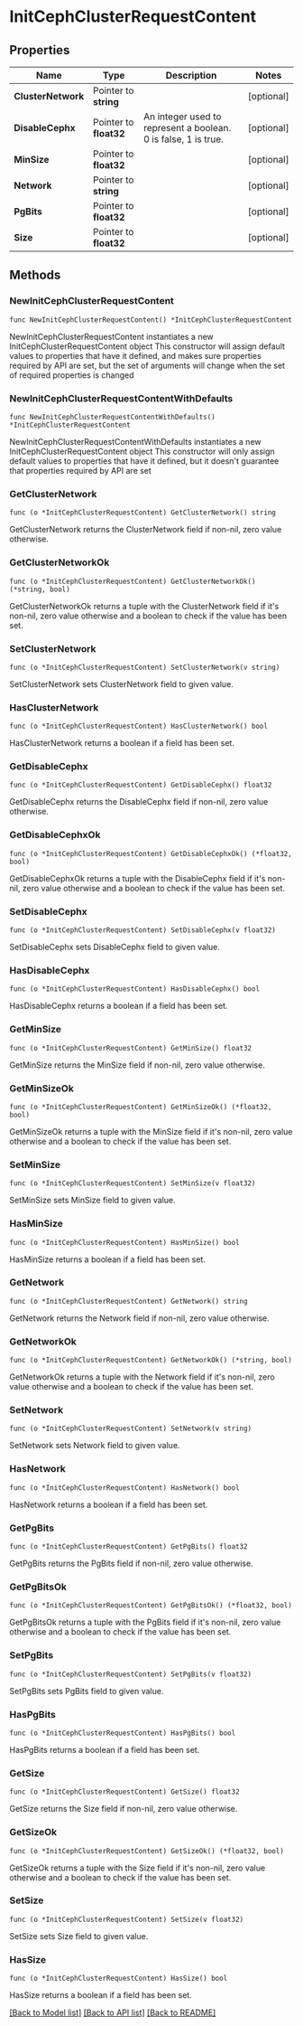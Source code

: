# InitCephClusterRequestContent

## Properties

Name | Type | Description | Notes
------------ | ------------- | ------------- | -------------
**ClusterNetwork** | Pointer to **string** |  | [optional] 
**DisableCephx** | Pointer to **float32** | An integer used to represent a boolean. 0 is false, 1 is true. | [optional] 
**MinSize** | Pointer to **float32** |  | [optional] 
**Network** | Pointer to **string** |  | [optional] 
**PgBits** | Pointer to **float32** |  | [optional] 
**Size** | Pointer to **float32** |  | [optional] 

## Methods

### NewInitCephClusterRequestContent

`func NewInitCephClusterRequestContent() *InitCephClusterRequestContent`

NewInitCephClusterRequestContent instantiates a new InitCephClusterRequestContent object
This constructor will assign default values to properties that have it defined,
and makes sure properties required by API are set, but the set of arguments
will change when the set of required properties is changed

### NewInitCephClusterRequestContentWithDefaults

`func NewInitCephClusterRequestContentWithDefaults() *InitCephClusterRequestContent`

NewInitCephClusterRequestContentWithDefaults instantiates a new InitCephClusterRequestContent object
This constructor will only assign default values to properties that have it defined,
but it doesn't guarantee that properties required by API are set

### GetClusterNetwork

`func (o *InitCephClusterRequestContent) GetClusterNetwork() string`

GetClusterNetwork returns the ClusterNetwork field if non-nil, zero value otherwise.

### GetClusterNetworkOk

`func (o *InitCephClusterRequestContent) GetClusterNetworkOk() (*string, bool)`

GetClusterNetworkOk returns a tuple with the ClusterNetwork field if it's non-nil, zero value otherwise
and a boolean to check if the value has been set.

### SetClusterNetwork

`func (o *InitCephClusterRequestContent) SetClusterNetwork(v string)`

SetClusterNetwork sets ClusterNetwork field to given value.

### HasClusterNetwork

`func (o *InitCephClusterRequestContent) HasClusterNetwork() bool`

HasClusterNetwork returns a boolean if a field has been set.

### GetDisableCephx

`func (o *InitCephClusterRequestContent) GetDisableCephx() float32`

GetDisableCephx returns the DisableCephx field if non-nil, zero value otherwise.

### GetDisableCephxOk

`func (o *InitCephClusterRequestContent) GetDisableCephxOk() (*float32, bool)`

GetDisableCephxOk returns a tuple with the DisableCephx field if it's non-nil, zero value otherwise
and a boolean to check if the value has been set.

### SetDisableCephx

`func (o *InitCephClusterRequestContent) SetDisableCephx(v float32)`

SetDisableCephx sets DisableCephx field to given value.

### HasDisableCephx

`func (o *InitCephClusterRequestContent) HasDisableCephx() bool`

HasDisableCephx returns a boolean if a field has been set.

### GetMinSize

`func (o *InitCephClusterRequestContent) GetMinSize() float32`

GetMinSize returns the MinSize field if non-nil, zero value otherwise.

### GetMinSizeOk

`func (o *InitCephClusterRequestContent) GetMinSizeOk() (*float32, bool)`

GetMinSizeOk returns a tuple with the MinSize field if it's non-nil, zero value otherwise
and a boolean to check if the value has been set.

### SetMinSize

`func (o *InitCephClusterRequestContent) SetMinSize(v float32)`

SetMinSize sets MinSize field to given value.

### HasMinSize

`func (o *InitCephClusterRequestContent) HasMinSize() bool`

HasMinSize returns a boolean if a field has been set.

### GetNetwork

`func (o *InitCephClusterRequestContent) GetNetwork() string`

GetNetwork returns the Network field if non-nil, zero value otherwise.

### GetNetworkOk

`func (o *InitCephClusterRequestContent) GetNetworkOk() (*string, bool)`

GetNetworkOk returns a tuple with the Network field if it's non-nil, zero value otherwise
and a boolean to check if the value has been set.

### SetNetwork

`func (o *InitCephClusterRequestContent) SetNetwork(v string)`

SetNetwork sets Network field to given value.

### HasNetwork

`func (o *InitCephClusterRequestContent) HasNetwork() bool`

HasNetwork returns a boolean if a field has been set.

### GetPgBits

`func (o *InitCephClusterRequestContent) GetPgBits() float32`

GetPgBits returns the PgBits field if non-nil, zero value otherwise.

### GetPgBitsOk

`func (o *InitCephClusterRequestContent) GetPgBitsOk() (*float32, bool)`

GetPgBitsOk returns a tuple with the PgBits field if it's non-nil, zero value otherwise
and a boolean to check if the value has been set.

### SetPgBits

`func (o *InitCephClusterRequestContent) SetPgBits(v float32)`

SetPgBits sets PgBits field to given value.

### HasPgBits

`func (o *InitCephClusterRequestContent) HasPgBits() bool`

HasPgBits returns a boolean if a field has been set.

### GetSize

`func (o *InitCephClusterRequestContent) GetSize() float32`

GetSize returns the Size field if non-nil, zero value otherwise.

### GetSizeOk

`func (o *InitCephClusterRequestContent) GetSizeOk() (*float32, bool)`

GetSizeOk returns a tuple with the Size field if it's non-nil, zero value otherwise
and a boolean to check if the value has been set.

### SetSize

`func (o *InitCephClusterRequestContent) SetSize(v float32)`

SetSize sets Size field to given value.

### HasSize

`func (o *InitCephClusterRequestContent) HasSize() bool`

HasSize returns a boolean if a field has been set.


[[Back to Model list]](../README.md#documentation-for-models) [[Back to API list]](../README.md#documentation-for-api-endpoints) [[Back to README]](../README.md)


